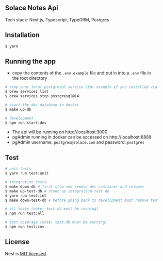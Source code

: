 ## Solace Notes Api

Tech stack: Nest.js, Typescript, TypeORM, Postgres 

## Installation

```bash
$ yarn
```

## Running the app

- copy the contents of the `.env.example` file and put in into a `.env` file in the root directory

```bash
# stop your local postgresql service (for example if you installed via homebrew)
$ brew services list 
$ brew services stop postgresql@14 

# start the dev database in docker
$ make up-db

# development
$ npm run start:dev
```

- The api will be running on http://localhost:3000
- pgAdmin running in docker can be accessed on http://localhost:8888 
- pgAdmin username: `postgres@solace.com` and password: `postgres` 

## Test



```bash
# unit tests
$ yarn run test:unit

# integration tests
$ make down-db # first stop and remove dev container and volumes
$ make up-test-db # stand up integration-test db
$ yarn run test:int
$ make down-test-db # before going back to development must remove test-db and volumes

# all tests (note: test-db must be running)
$ npm run test:all

# test coverage (note: test-db must be running)
$ npm run test:cov
```

## License

Nest is [MIT licensed](LICENSE).
